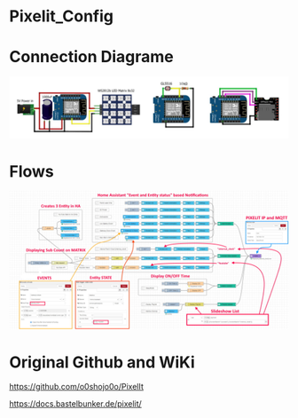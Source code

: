 # Pixelit_Config
 
# Connection Diagrame
![Connection Diagrame](https://github.com/PricelessToolkit/Pixelit_Config/blob/main/Connection%20Diagram.jpg)

# Flows
![flows](https://github.com/PricelessToolkit/Pixelit_Config/blob/main/Flow.jpg)




# Original Github and WiKi
https://github.com/o0shojo0o/PixelIt

https://docs.bastelbunker.de/pixelit/
